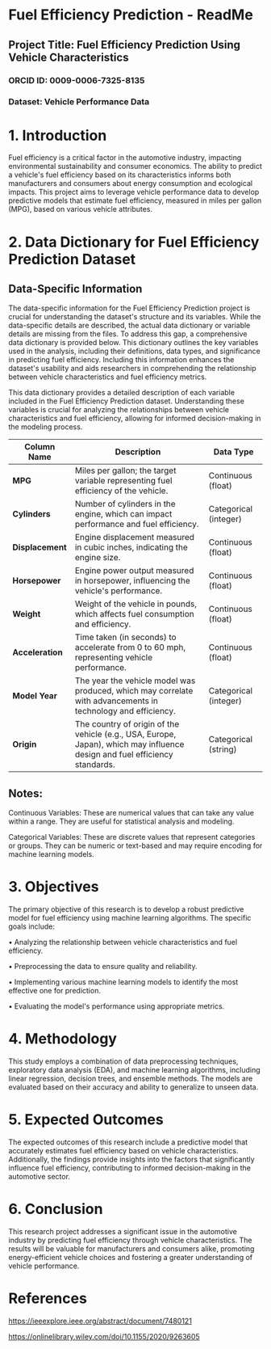 
# Fuel Efficiency Prediction - ReadMe

## Project Title: Fuel Efficiency Prediction Using Vehicle Characteristics

### ORCID ID: 0009-0006-7325-8135

### Dataset: Vehicle Performance Data


# 1. Introduction
Fuel efficiency is a critical factor in the automotive industry, impacting environmental sustainability and consumer economics. The ability to predict a vehicle's fuel efficiency based on its characteristics informs both manufacturers and consumers about energy consumption and ecological impacts. This project aims to leverage vehicle performance data to develop predictive models that estimate fuel efficiency, measured in miles per gallon (MPG), based on various vehicle attributes.

# 2. Data Dictionary for Fuel Efficiency Prediction Dataset

## Data-Specific Information
The data-specific information for the Fuel Efficiency Prediction project is crucial for understanding the dataset's structure and its variables. While the data-specific details are described, the actual data dictionary or variable details are missing from the files. To address this gap, a comprehensive data dictionary is provided below. This dictionary outlines the key variables used in the analysis, including their definitions, data types, and significance in predicting fuel efficiency. Including this information enhances the dataset's usability and aids researchers in comprehending the relationship between vehicle characteristics and fuel efficiency metrics.

This data dictionary provides a detailed description of each variable included in the Fuel Efficiency Prediction dataset. Understanding these variables is crucial for analyzing the relationships between vehicle characteristics and fuel efficiency, allowing for informed decision-making in the modeling process.

| **Column Name**  | **Description**                                                                 | **Data Type**       |
|-------------------|---------------------------------------------------------------------------------|----------------------|
| **MPG**           | Miles per gallon; the target variable representing fuel efficiency of the vehicle. | Continuous (float)   |
| **Cylinders**     | Number of cylinders in the engine, which can impact performance and fuel efficiency.  | Categorical (integer) |
| **Displacement**  | Engine displacement measured in cubic inches, indicating the engine size.        | Continuous (float)   |
| **Horsepower**    | Engine power output measured in horsepower, influencing the vehicle's performance. | Continuous (float)   |
| **Weight**        | Weight of the vehicle in pounds, which affects fuel consumption and efficiency.   | Continuous (float)   |
| **Acceleration**  | Time taken (in seconds) to accelerate from 0 to 60 mph, representing vehicle performance. | Continuous (float)   |
| **Model Year**    | The year the vehicle model was produced, which may correlate with advancements in technology and efficiency. | Categorical (integer) |
| **Origin**        | The country of origin of the vehicle (e.g., USA, Europe, Japan), which may influence design and fuel efficiency standards. | Categorical (string)  |


## Notes:
Continuous Variables: These are numerical values that can take any value within a range. They are useful for statistical analysis and modeling.

Categorical Variables: These are discrete values that represent categories or groups. They can be numeric or text-based and may require encoding for machine learning models.

# 3. Objectives
The primary objective of this research is to develop a robust predictive model for fuel efficiency using machine learning algorithms. The specific goals include:

•	Analyzing the relationship between vehicle characteristics and fuel efficiency.

•	Preprocessing the data to ensure quality and reliability.

•	Implementing various machine learning models to identify the most effective one for prediction.

•	Evaluating the model's performance using appropriate metrics.


# 4. Methodology
This study employs a combination of data preprocessing techniques, exploratory data analysis (EDA), and machine learning algorithms, including linear regression, decision trees, and ensemble methods. The models are evaluated based on their accuracy and ability to generalize to unseen data.

# 5. Expected Outcomes
The expected outcomes of this research include a predictive model that accurately estimates fuel efficiency based on vehicle characteristics. Additionally, the findings provide insights into the factors that significantly influence fuel efficiency, contributing to informed decision-making in the automotive sector.

# 6. Conclusion
This research project addresses a significant issue in the automotive industry by predicting fuel efficiency through vehicle characteristics. The results will be valuable for manufacturers and consumers alike, promoting energy-efficient vehicle choices and fostering a greater understanding of vehicle performance.

# References

https://ieeexplore.ieee.org/abstract/document/7480121

https://onlinelibrary.wiley.com/doi/10.1155/2020/9263605
